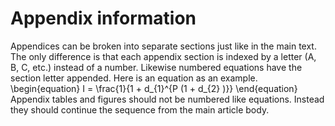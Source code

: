 # Appendix information

Appendices can be broken into separate sections just like in the main text.
The only difference is that each appendix section is indexed by a letter
(A, B, C, etc.) instead of a number.  Likewise numbered equations have
the section letter appended.  Here is an equation as an example.
\begin{equation}
I = \frac{1}{1 + d_{1}^{P (1 + d_{2} )}}
\end{equation}
Appendix tables and figures should not be numbered like equations. Instead
they should continue the sequence from the main article body.
